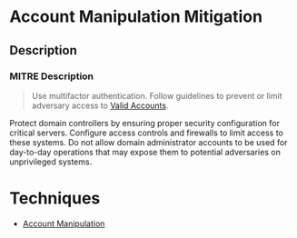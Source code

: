
# Account Manipulation Mitigation

## Description

### MITRE Description

> Use multifactor authentication. Follow guidelines to prevent or limit adversary access to [Valid Accounts](https://attack.mitre.org/techniques/T1078).

Protect domain controllers by ensuring proper security configuration for critical servers. Configure access controls and firewalls to limit access to these systems. Do not allow domain administrator accounts to be used for day-to-day operations that may expose them to potential adversaries on unprivileged systems.


# Techniques


* [Account Manipulation](../techniques/Account-Manipulation.md)

